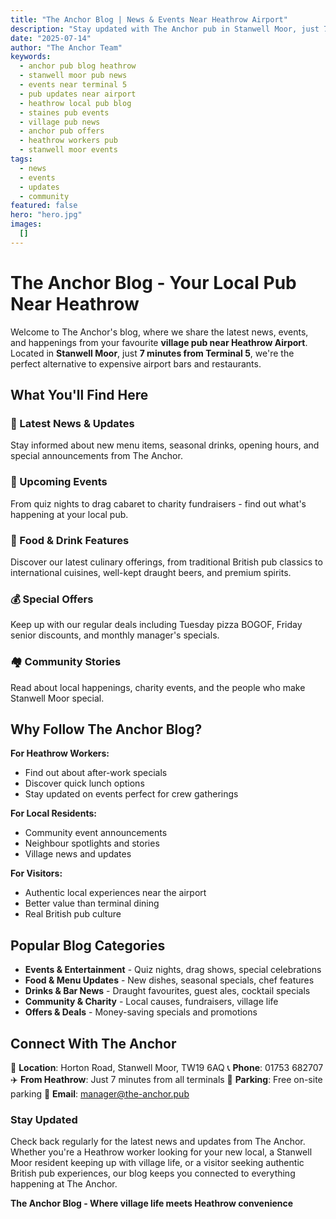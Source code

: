 ```yaml
---
title: "The Anchor Blog | News & Events Near Heathrow Airport"
description: "Stay updated with The Anchor pub in Stanwell Moor, just 7 minutes from Heathrow Terminal 5. Latest news, events, special offers, menu updates, and community happenings. Your local pub alternative to airport bars with proper prices, free parking, and authentic atmosphere."
date: "2025-07-14"
author: "The Anchor Team"
keywords:
  - anchor pub blog heathrow
  - stanwell moor pub news
  - events near terminal 5
  - pub updates near airport
  - heathrow local pub blog
  - staines pub events
  - village pub news
  - anchor pub offers
  - heathrow workers pub
  - stanwell moor events
tags:
  - news
  - events
  - updates
  - community
featured: false
hero: "hero.jpg"
images:
  []
---
```


# The Anchor Blog - Your Local Pub Near Heathrow

Welcome to The Anchor's blog, where we share the latest news, events, and happenings from your favourite **village pub near Heathrow Airport**. Located in **Stanwell Moor**, just **7 minutes from Terminal 5**, we're the perfect alternative to expensive airport bars and restaurants.

## What You'll Find Here

### 🍺 Latest News & Updates
Stay informed about new menu items, seasonal drinks, opening hours, and special announcements from The Anchor.

### 🎉 Upcoming Events
From quiz nights to drag cabaret to charity fundraisers - find out what's happening at your local pub.

### 🍕 Food & Drink Features
Discover our latest culinary offerings, from traditional British pub classics to international cuisines, well-kept draught beers, and premium spirits.

### 💰 Special Offers
Keep up with our regular deals including Tuesday pizza BOGOF, Friday senior discounts, and monthly manager's specials.

### 🏘️ Community Stories
Read about local happenings, charity events, and the people who make Stanwell Moor special.

## Why Follow The Anchor Blog?

**For Heathrow Workers:**
- Find out about after-work specials
- Discover quick lunch options
- Stay updated on events perfect for crew gatherings

**For Local Residents:**
- Community event announcements
- Neighbour spotlights and stories
- Village news and updates

**For Visitors:**
- Authentic local experiences near the airport
- Better value than terminal dining
- Real British pub culture

## Popular Blog Categories

- **Events & Entertainment** - Quiz nights, drag shows, special celebrations
- **Food & Menu Updates** - New dishes, seasonal specials, chef features
- **Drinks & Bar News** - Draught favourites, guest ales, cocktail specials
- **Community & Charity** - Local causes, fundraisers, village life
- **Offers & Deals** - Money-saving specials and promotions

## Connect With The Anchor

📍 **Location**: Horton Road, Stanwell Moor, TW19 6AQ
📞 **Phone**: 01753 682707
✈️ **From Heathrow**: Just 7 minutes from all terminals
🚗 **Parking**: Free on-site parking
📧 **Email**: manager@the-anchor.pub

### Stay Updated

Check back regularly for the latest news and updates from The Anchor. Whether you're a Heathrow worker looking for your new local, a Stanwell Moor resident keeping up with village life, or a visitor seeking authentic British pub experiences, our blog keeps you connected to everything happening at The Anchor.

**The Anchor Blog - Where village life meets Heathrow convenience**
